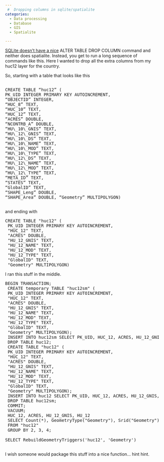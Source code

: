 ```yaml
---
 #  Dropping columns in sqlite/spatialite
categories:
  - Data processing
  - Database
  - GIS
  - Spatialite

---
```

<a href="http://www.sqlite.org/faq.html#q11" target="_blank">SQLite doesn&#8217;t have a nice</a> ALTER TABLE DROP COLUMN command and neither does spatialite. Instead, you get to run a long sequence of commands like this. Here I wanted to drop all the extra columns from my huc12 layer for the country.

So, starting with a table that looks like this

<pre class=&#8221;lang:pgsql decode:true&#8221;>

CREATE TABLE &#8220;huc12&#8221; (  
PK_UID INTEGER PRIMARY KEY AUTOINCREMENT,  
&#8220;OBJECTID&#8221; INTEGER,  
&#8220;HUC_8&#8221; TEXT,  
&#8220;HUC_10&#8221; TEXT,  
&#8220;HUC_12&#8221; TEXT,  
&#8220;ACRES&#8221; DOUBLE,  
&#8220;NCONTRB_A&#8221; DOUBLE,  
&#8220;HU\_10\_GNIS&#8221; TEXT,  
&#8220;HU\_12\_GNIS&#8221; TEXT,  
&#8220;HU\_10\_DS&#8221; TEXT,  
&#8220;HU\_10\_NAME&#8221; TEXT,  
&#8220;HU\_10\_MOD&#8221; TEXT,  
&#8220;HU\_10\_TYPE&#8221; TEXT,  
&#8220;HU\_12\_DS&#8221; TEXT,  
&#8220;HU\_12\_NAME&#8221; TEXT,  
&#8220;HU\_12\_MOD&#8221; TEXT,  
&#8220;HU\_12\_TYPE&#8221; TEXT,  
&#8220;META_ID&#8221; TEXT,  
&#8220;STATES&#8221; TEXT,  
&#8220;GlobalID&#8221; TEXT,  
&#8220;SHAPE_Leng&#8221; DOUBLE,  
&#8220;SHAPE_Area&#8221; DOUBLE, &#8220;Geometry&#8221; MULTIPOLYGON)

</pre>

and ending with

<pre class="lang:sql decode:1 " >CREATE TABLE "huc12" (
 PK_UID INTEGER PRIMARY KEY AUTOINCREMENT,
 "HUC_12" TEXT,
 "ACRES" DOUBLE,
 "HU_12_GNIS" TEXT,
 "HU_12_NAME" TEXT,
 "HU_12_MOD" TEXT,
 "HU_12_TYPE" TEXT,
 "GlobalID" TEXT,
 "Geometry" MULTIPOLYGON)</pre>

I ran this stuff in the middle.

<pre class="lang:sql decode:1 " >BEGIN TRANSACTION;
 CREATE temporary TABLE "huc12sm" (
 PK_UID INTEGER PRIMARY KEY AUTOINCREMENT,
 "HUC_12" TEXT,
 "ACRES" DOUBLE,
 "HU_12_GNIS" TEXT,
 "HU_12_NAME" TEXT,
 "HU_12_MOD" TEXT,
 "HU_12_TYPE" TEXT,
 "GlobalID" TEXT,
 "Geometry" MULTIPOLYGON);
 INSERT INTO huc12sm SELECT PK_UID, HUC_12, ACRES, HU_12_GNIS, HU_12_NAME, HU_12_MOD, HU_12_TYPE, GlobalID, Geometry FROM huc12;
 DROP TABLE huc12;
 CREATE TABLE "huc12" (
 PK_UID INTEGER PRIMARY KEY AUTOINCREMENT,
 "HUC_12" TEXT,
 "ACRES" DOUBLE,
 "HU_12_GNIS" TEXT,
 "HU_12_NAME" TEXT,
 "HU_12_MOD" TEXT,
 "HU_12_TYPE" TEXT,
 "GlobalID" TEXT,
 "Geometry" MULTIPOLYGON);
 INSERT INTO huc12 SELECT PK_UID, HUC_12, ACRES, HU_12_GNIS, HU_12_NAME, HU_12_MOD, HU_12_TYPE, GlobalID, Geometry FROM huc12sm;
 DROP TABLE huc12sm;
 COMMIT;
 VACUUM;
 HUC_12, ACRES, HU_12_GNIS, HU_12
 SELECT Count(*), GeometryType("Geometry"), Srid("Geometry"), CoordDimension("Geometry")
 FROM "huc12"
 GROUP BY 2, 3, 4;

SELECT RebuildGeometryTriggers('huc12', 'Geometry')

</pre>

I wish someone would package this stuff into a nice function&#8230; hint hint.